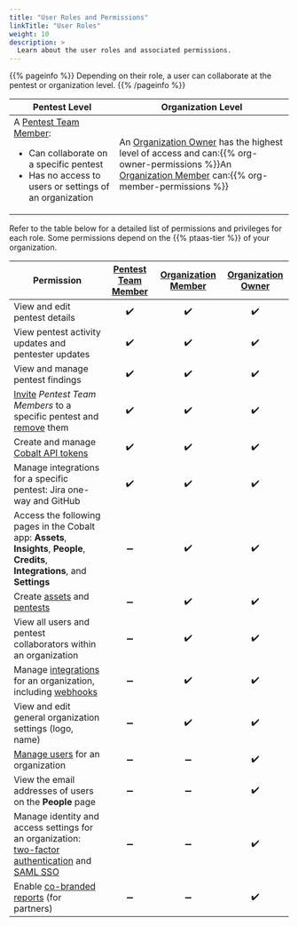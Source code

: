```yaml
---
title: "User Roles and Permissions"
linkTitle: "User Roles"
weight: 10
description: >
  Learn about the user roles and associated permissions.
---
```


{{% pageinfo %}}
Depending on their role, a user can collaborate at the pentest or organization level.
{{% /pageinfo %}}

| Pentest Level | Organization Level |
|---|---|
| A [Pentest Team Member](/getting-started/glossary/#pentest-team-member):<ul><li>Can collaborate on a specific pentest</li><li>Has no access to users or settings of an organization</li></ul> | An [Organization Owner](/getting-started/glossary/#organization-owner) has the highest level of access and can:{{% org-owner-permissions %}}An [Organization Member](/getting-started/glossary/#organization-member) can:{{% org-member-permissions %}} |

Refer to the table below for a detailed list of permissions and privileges for each role. Some permissions depend on the {{% ptaas-tier %}} of your organization.

| Permission | [Pentest Team Member](/getting-started/glossary/#pentest-team-member) | [Organization Member](/getting-started/glossary/#organization-member) | [Organization Owner](/getting-started/glossary/#organization-owner) |
|---|:---:|:---:|:---:|
| View and edit pentest details | ✔️ | ✔️ | ✔️ |
| View pentest activity updates and pentester updates| ✔️ | ✔️ | ✔️ |
| View and manage pentest findings | ✔️ | ✔️ | ✔️ |
| [Invite](/platform-deep-dive/collaboration/organization/manage-users/#add-a-pentest-team-member) _Pentest Team Members_ to a specific pentest and [remove](/platform-deep-dive/collaboration/organization/manage-users/#remove-a-pentest-team-member) them | ✔️ | ✔️ | ✔️ |
| Create and manage [Cobalt API tokens](/platform-deep-dive/cobalt-account/account-settings/#create-and-manage-api-tokens) | ✔️ | ✔️ | ✔️ |
| Manage integrations for a specific pentest: Jira one-way and GitHub | ✔️ | ✔️ | ✔️ |
| Access the following pages in the Cobalt app: **Assets**, **Insights**, **People**, **Credits**, **Integrations**, and **Settings** | ➖ | ✔️ | ✔️ |
| Create [assets](/platform-deep-dive/assets/) and [pentests](/platform-deep-dive/pentests/) | ➖ | ✔️ | ✔️ |
| View all users and pentest collaborators within an organization | ➖ | ✔️ | ✔️ |
| Manage [integrations](/integrations/) for an organization, including [webhooks](/integrations/webhooks/) | ➖ | ✔️ | ✔️ |
| View and edit general organization settings (logo, name) | ➖ | ✔️ | ✔️ |
| [Manage users](/platform-deep-dive/collaboration/organization/manage-users/#manage-users-for-your-organization) for an organization | ➖ | ➖ | ✔️ |
| View the email addresses of users on the **People** page | ➖ | ➖ | ✔️ |
| Manage identity and access settings for an organization: [two-factor authentication](/getting-started/sign-in/#two-factor-authentication) and [SAML SSO](/getting-started/sign-in/#saml-sso) | ➖ | ➖ | ✔️ |
| Enable [co-branded reports](/getting-started/review-pentest/#co-branded-reports) (for partners) | ➖ | ➖ | ✔️ |
